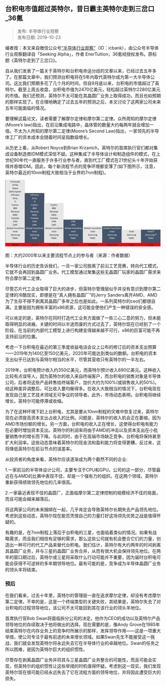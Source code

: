 ## 台积电市值超过英特尔，昔日霸主英特尔走到三岔口_36氪  

> 发布: 半导体行业观察  
> 发布日期: 2019-10-23  

编者按：本文来自微信公众号[“半导体行业观察”](https://mp.weixin.qq.com/s/sCLj2Dxmz7LrX8Z1J0NAoQ)（ID：icbank），由公众号半导体行业观察翻译自「Seeking Alpha」，作者 EnerTuition，36氪经授权发布。原标题《英特尔走到了三岔口》。

自从我们发表了一篇关于英特尔和台积电命运分歧的文章以来，已经过去五年多了。在那篇文章中，我们预测台积电将在5年内取代英特尔成为第一大半导体公司。这比我们预期多花了几个月的时间，但自9月底以来，台积电的市值超过了英特尔。截至上周五收盘，台积电市值为2470亿美元，轻松超过英特尔2280亿美元的市值。我们还预测，英特尔不太可能在其晶圆厂业务上取得成功，而且也如预期的那样实现了。在合理地确定了过去五年的预测之后，本文讨论了这两家公司未来五年可能面临的情况。

要理解这篇论文，读者需要了解摩尔定律和摩尔第二定律。众所周知的摩尔定律\(Moore’s law\)指出，在前沿集成电路中，晶体管的数量大约每两年就会增加一倍。不太为人所知的摩尔第二定律\(Moore’s Second Law\)指出，一家领先的半导体工厂的资本成本会随着时间呈指数级增长。

从历史上看，从Robert Noyce到Brian Krzanich，英特尔的首席执行官们都对集成设备制造商IDM模式深信不疑。这种集成了半导体设计和制造组件的模式，在上世纪90年代一直服务于许多行业参与者，直到代工厂模式在21世纪头十年开始获得并吞噬IDM。因此，每个新流程节点的竞争环境都变薄了\(如下图所示，注意，英特尔最近的10nm制程大致相当于业界的7nm制程\)。

![image](images/1910-tjdszcgytexrbzytezdsck36k-0.jpeg)

图：大约2000年以来主要流程节点上的参与者（来源：作者数据）

半导体行业的历史告诉我们，一旦一家公司脱离了前沿工艺竞赛，转向代工模式，它就不会再回到晶圆厂业务。代工模型通过聚集这些无晶圆厂玩家的晶圆厂需求来符合摩尔第二定律。

尽管芯片代工企业取得了巨大的进步，但英特尔管理层似乎并没有意识到摩尔第二定律的冷酷现实，即便是在“真人拥有晶圆厂”的Jerry Sanders离开AMD、AMD为了生存不得不剥离其晶圆厂多年之后也是如此。一系列英特尔的ceo们都很自满，主要是因为拥有丰富的x86资源，这可能会使他们产生一种错误的安全感。

可以肯定的是，英特尔在同时打造代工业务方面做了一些三心二意的努力，但未能取得明显的进展。关键的时间以半途而废的方式过去了，英特尔现在已经到了一个阶段，在当前的内部代工模型上进行构建变得越来越不可行，x86的巨富可能不再支持前沿的位置。

考虑一下台积电在最近的第三季度收益电话会议上公布的修订后的资本支出预算——2019年为140亿至150亿美元，2020年可能达到类似的数额。台积电的资本支出似乎已达到与英特尔相当的水平，尽管其营收只有英特尔的一半左右。

2019年，台积电预计收入约350亿美元，而英特尔预计收入690亿美元。这种收入比较有点误导人，因为英特尔的收入来自终端客户，而台积电的销售对象是半导体公司，后者将这些产品转售给终端客户，加价大约为100%\(或销售收入的50%\)。经这种差异调整后，可比收入要均衡得多。在收入大致相当的情况下，台积电现在发现自己是工艺技术领域无可争议的领导者。此外，市场动态表明，台积电将继续增长，英特尔可能停滞或收缩。

为了在这种环境下赶上台积电，尤其是要从10nm制程的灾难中恢复过来，英特尔现在必须提高资本支出占收入的比例。问题是，英特尔的收入机会正在萎缩，因为AMD市场份额的增长。另一方面，台积电的收入正在增长，这使得台积电有能力在必要时增加资本支出。英特尔的利润率将由于AMD的冲击以及资本支出在小批量销售中的增长而下降。与此同时，由于在高端市场缺乏竞争，台积电将保持甚至扩大利润率。这些动态意味着英特尔的现金流和盈利能力将变得更糟，反过来，这将降低英特尔在前沿节点的误差率。

从投资者的角度来看，英特尔应该逐渐成为两个截然不同的企业:

1.一家前沿的半导体设计公司，主要专注于CPU和GPU。公司的这一部分，尽管最近在与AMD的比赛中表现不佳，却是一个强有力的组织。在这两个领域，英特尔重新获得绩效领先地位的几率很高。

2.一家最近表现不佳的晶圆厂，正面临摩尔第二定律控制的规模经济不佳的局面，而且可能会越来越落后。

将这两家公司的未来捆绑在一起，几乎肯定会导致英特尔长期失去产品领先地位。考虑到这些动态，英特尔现在能否凭借自己的力量打好这场领先优势之战是值得怀疑的。

有趣的是，在7nm制程上落后于台积电的三星，也面临着类似的情况。如果有战略需求，而且我们相信有足够的需求，那么这些公司就有机会整合它们的力量，创造出一种可行的代工产品来替代台积电。我们估计，英特尔有大约两年的时间剥离其晶圆厂业务，并与三星的晶圆厂业务合并，从而有很大机会保持领先地位。在两年的窗口期过后，英特尔或三星将采取什么行动可能并不重要，因为届时台积电可能会获得不可逆转的多年期领导地位。最有可能的是，竞争成为半导体晶圆厂业务的领头羊将结束。

### 预后

在我们看来，过去十年里，英特尔的管理层一直在追求摩尔定律，却没有考虑摩尔第二定律。不幸的是，这是一个终端类型的关键失败，其结果是，英特尔失去了对台积电的过程领导地位，该公司不太可能回到其在该行业的领头羊地位。

首席执行官Bob Swan将面临拆分公司的决定。他作为CEO的成功以及英特尔产品领导地位的存续取决于他将做出的选择。现在需要的是，像Andy Grove在1985年结束英特尔在内存业务上的竞争时所展示的那样，发挥领导作用——这是一项重大举措，使公司专注于最有前途的未来增长领域。如果Swan先生不能接受这一挑战，我们就会发现英特尔将永远失去它在半导体行业的卓越地位。Swan的任务之所以困难，是因为英特尔巨大的组织惯性。

尽管存在剥离晶圆厂业务并将其与三星晶圆厂业务整合的可能性，而且可能会实现，但英特尔的组织惯性让这些举措的时机值得怀疑。考虑到这一现实，我们发现英特尔现在很可能已经永远失去了它在流程方面的领导地位，并将因此遭受巨大的损失。
